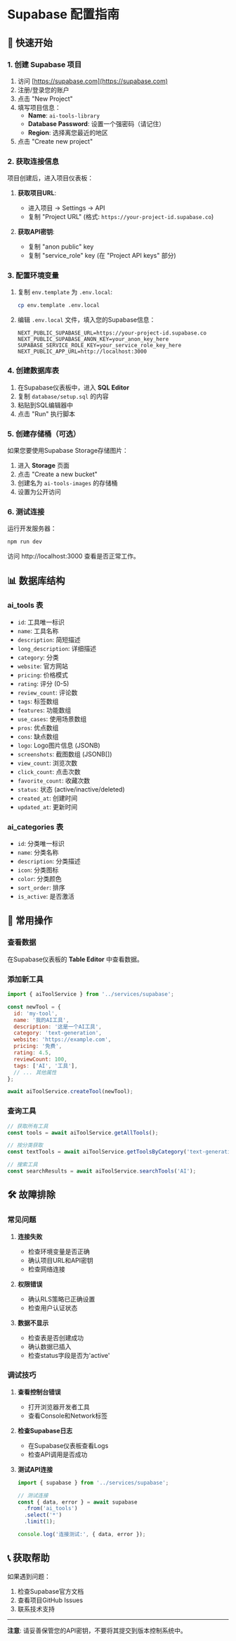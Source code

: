 # Supabase 配置指南

## 🚀 快速开始

### 1. 创建 Supabase 项目

1. 访问 [https://supabase.com](https://supabase.com)
2. 注册/登录您的账户
3. 点击 "New Project"
4. 填写项目信息：
   - **Name**: `ai-tools-library`
   - **Database Password**: 设置一个强密码（请记住）
   - **Region**: 选择离您最近的地区
5. 点击 "Create new project"

### 2. 获取连接信息

项目创建后，进入项目仪表板：

1. **获取项目URL**:
   - 进入项目 → Settings → API
   - 复制 "Project URL" (格式: `https://your-project-id.supabase.co`)

2. **获取API密钥**:
   - 复制 "anon public" key
   - 复制 "service_role" key (在 "Project API keys" 部分)

### 3. 配置环境变量

1. 复制 `env.template` 为 `.env.local`:
   ```bash
   cp env.template .env.local
   ```

2. 编辑 `.env.local` 文件，填入您的Supabase信息：
   ```env
   NEXT_PUBLIC_SUPABASE_URL=https://your-project-id.supabase.co
   NEXT_PUBLIC_SUPABASE_ANON_KEY=your_anon_key_here
   SUPABASE_SERVICE_ROLE_KEY=your_service_role_key_here
   NEXT_PUBLIC_APP_URL=http://localhost:3000
   ```

### 4. 创建数据库表

1. 在Supabase仪表板中，进入 **SQL Editor**
2. 复制 `database/setup.sql` 的内容
3. 粘贴到SQL编辑器中
4. 点击 "Run" 执行脚本

### 5. 创建存储桶（可选）

如果您要使用Supabase Storage存储图片：

1. 进入 **Storage** 页面
2. 点击 "Create a new bucket"
3. 创建名为 `ai-tools-images` 的存储桶
4. 设置为公开访问

### 6. 测试连接

运行开发服务器：
```bash
npm run dev
```

访问 http://localhost:3000 查看是否正常工作。

## 📊 数据库结构

### ai_tools 表
- `id`: 工具唯一标识
- `name`: 工具名称
- `description`: 简短描述
- `long_description`: 详细描述
- `category`: 分类
- `website`: 官方网站
- `pricing`: 价格模式
- `rating`: 评分 (0-5)
- `review_count`: 评论数
- `tags`: 标签数组
- `features`: 功能数组
- `use_cases`: 使用场景数组
- `pros`: 优点数组
- `cons`: 缺点数组
- `logo`: Logo图片信息 (JSONB)
- `screenshots`: 截图数组 (JSONB[])
- `view_count`: 浏览次数
- `click_count`: 点击次数
- `favorite_count`: 收藏次数
- `status`: 状态 (active/inactive/deleted)
- `created_at`: 创建时间
- `updated_at`: 更新时间

### ai_categories 表
- `id`: 分类唯一标识
- `name`: 分类名称
- `description`: 分类描述
- `icon`: 分类图标
- `color`: 分类颜色
- `sort_order`: 排序
- `is_active`: 是否激活

## 🔧 常用操作

### 查看数据
在Supabase仪表板的 **Table Editor** 中查看数据。

### 添加新工具
```javascript
import { aiToolService } from '../services/supabase';

const newTool = {
  id: 'my-tool',
  name: '我的AI工具',
  description: '这是一个AI工具',
  category: 'text-generation',
  website: 'https://example.com',
  pricing: '免费',
  rating: 4.5,
  reviewCount: 100,
  tags: ['AI', '工具'],
  // ... 其他属性
};

await aiToolService.createTool(newTool);
```

### 查询工具
```javascript
// 获取所有工具
const tools = await aiToolService.getAllTools();

// 按分类获取
const textTools = await aiToolService.getToolsByCategory('text-generation');

// 搜索工具
const searchResults = await aiToolService.searchTools('AI');
```

## 🛠️ 故障排除

### 常见问题

1. **连接失败**
   - 检查环境变量是否正确
   - 确认项目URL和API密钥
   - 检查网络连接

2. **权限错误**
   - 确认RLS策略已正确设置
   - 检查用户认证状态

3. **数据不显示**
   - 检查表是否创建成功
   - 确认数据已插入
   - 检查status字段是否为'active'

### 调试技巧

1. **查看控制台错误**
   - 打开浏览器开发者工具
   - 查看Console和Network标签

2. **检查Supabase日志**
   - 在Supabase仪表板查看Logs
   - 检查API调用是否成功

3. **测试API连接**
   ```javascript
   import { supabase } from '../services/supabase';
   
   // 测试连接
   const { data, error } = await supabase
     .from('ai_tools')
     .select('*')
     .limit(1);
   
   console.log('连接测试:', { data, error });
   ```

## 📞 获取帮助

如果遇到问题：
1. 检查Supabase官方文档
2. 查看项目GitHub Issues
3. 联系技术支持

---

**注意**: 请妥善保管您的API密钥，不要将其提交到版本控制系统中。 